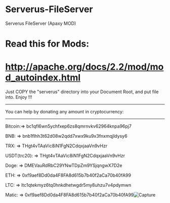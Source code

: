 # Serverus-FileServer
Serverus FileServer (Apaxy MOD)
# Read this for Mods:
# http://apache.org/docs/2.2/mod/mod_autoindex.html

Just COPY the "serverus" directory into your Document Root, and put file into. Enjoy !!!
********
You can help by donating any amount in cryptocurrency:
********************************************************
Bitcoin:=> bc1qfl6wn5ychfxep6zs8qmrnvkv62964knpa96pj7
 
BNB: => bnb1flhh3t62d08w2qdd7xwx9ku9x3fnxmqjldysy6

TRX: => THgt4vTAaVic8iN1FgN2CdqxjaaVn9vHzr 

USDT(trc20): => THgt4vTAaVic8iN1FgN2CdqxjaaVn9vHzr 

Doge: => DMEVauRdRbC29YNwTDpZm9YSjqngwX7D2e

ETH: => 0xf9aef8Dd0da4F8FA8d615b7b40f2aCa70b40fA99
 
LTC: => ltc1qtekmyz6tq0hnkdhetwgdr5my8uhzu7v4pdymwn
 
Matic: => 0xf9aef8Dd0da4F8FA8d615b7b40f2aCa70b40fA99![Capture](https://github.com/DaViCiToSH/Serverus-FileServer/assets/139313005/b79c0a18-f2ec-49b2-b8eb-46b1353d8597)
